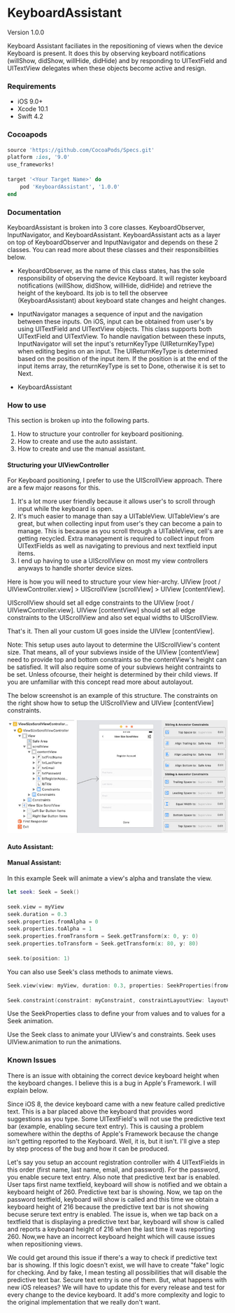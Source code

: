 KeyboardAssistant
==============

Version 1.0.0

Keyboard Assistant faciliates in the repositioning of views when the device Keyboard is present.  It does this by observing keyboard notifications (willShow, didShow, willHide, didHide) and by responding to UITextField and UITextView delegates when these objects become active and resign. 

### Requirements

- iOS 9.0+
- Xcode 10.1
- Swift 4.2

### Cocoapods

```ruby
source 'https://github.com/CocoaPods/Specs.git'
platform :ios, '9.0'
use_frameworks!

target '<Your Target Name>' do
    pod 'KeyboardAssistant', '1.0.0'
end
```

### Documentation

KeyboardAssistant is broken into 3 core classes.  KeyboardObserver, InputNavigator, and KeyboardAssistant.  KeyboardAssistant acts as a layer on top of KeyboardObserver and InputNavigator and depends on these 2 classes.  You can read more about these classes and their responsibilities below.

* KeyboardObserver, as the name of this class states, has the sole responsibility of observing the device Keyboard.  It will register keyboard notifications (willShow, didShow, willHide, didHide) and retrieve the height of the keyboard.  Its job is to tell the observee (KeyboardAssistant) about keyboard state changes and height changes. 

* InputNavigator manages a sequence of input and the navigation between these inputs.  On iOS, input can be obtained from user's by using UITextField and UITextView objects.  This class supports both UITextField and UITextView.  To handle navigation between these inputs, InputNavigator will set the input's returnKeyType (UIReturnKeyType) when editing begins on an input.  The UIReturnKeyType is determined based on the position of the input item.  If the position is at the end of the input items array, the returnKeyType is set to Done, otherwise it is set to Next. 

- KeyboardAssistant

### How to use

This section is broken up into the following parts.
1. How to structure your controller for keyboard positioning.
2. How to create and use the auto assistant.
3. How to create and use the manual assistant.

#### Structuring your UIViewController

For Keyboard positioning, I prefer to use the UIScrollView approach.  There are a few major reasons for this.  
1. It's a lot more user friendly because it allows user's to scroll through input while the keyboard is open.  
2. It's much easier to manage than say a UITableView.  UITableView's are great, but when collecting input from user's they can become a pain to manage.  This is because as you scroll through a UITableView, cell's are getting recycled.  Extra management is required to collect input from UITextFields as well as navigating to previous and next textfield input items.  
3. I end up having to use a UIScrollView on most my view controllers anyways to handle shorter device sizes.

Here is how you will need to structure your view hier-archy.  UIView [root / UIViewController.view]  >  UIScrollView [scrollView]  >  UIView [contentView].

UIScrollView should set all edge constraints to the UIView [root / UIViewController.view].
UIView [contentView] should set all edge constraints to the UIScrollView and also set equal widths to UIScrollView.

That's it.  Then all your custom UI goes inside the UIVIew [contentView].  

Note:  This setup uses auto layout to determine the UIScrollView's content size.  That means, all of your subviews inside of the UIView [contentView] need to provide top and bottom constraints so the contentView's height can be satisfied.  It will also require some of your subviews height contraints to be set.  Unless ofcourse, their height is determined by their child views.  If you are unfamiliar with this concept read more about autolayout. 

The below screenshot is an example of this structure.  The constraints on the right show how to setup the UIScrollView and UIView [contentView] constraints.

![alt text](ReadMe-Assets/scrollview_structure_constraints.jpg)

#### Auto Assistant:

#### Manual Assistant:

In this example Seek will animate a view's alpha and translate the view.

```swift
let seek: Seek = Seek()

seek.view = myView
seek.duration = 0.3
seek.properties.fromAlpha = 0
seek.properties.toAlpha = 1
seek.properties.fromTransform = Seek.getTransform(x: 0, y: 0)
seek.properties.toTransform = Seek.getTransform(x: 80, y: 80)

seek.to(position: 1)
```

You can also use Seek's class methods to animate views.

```swift
Seek.view(view: myView, duration: 0.3, properties: SeekProperties(fromAlpha: 0, toAlpha: 1))

Seek.constraint(constraint: myConstraint, constraintLayoutView: layoutView, duration: 0.3, properties: SeekProperties(fromConstraintConstant: 0, toConstraintConstant: 50))
```

Use the SeekProperties class to define your from values and to values for a Seek animation.

Use the Seek class to animate your UIView's and constraints.  Seek uses UIView.animation to run the animations.

### Known Issues

There is an issue with obtaining the correct device keyboard height when the keyboard changes.  I believe this is a bug in Apple's Framework.  I will explain below.  

Since iOS 8, the device keyboard came with a new feature called predictive text.  This is a bar placed above the keyboard that provides word suggestions as you type.  Some UITextField's will not use the predictive text bar (example, enabling secure text entry).  This is causing a problem somewhere within the depths of Apple's Framework because the change isn't getting reported to the Keyboard.  Well, it is, but it isn't. I'll give a step by step process of the bug and how it can be produced.

Let's say you setup an account registration controller with 4 UITextFields in this order (first name, last name, email, and password).  For the password, you enable secure text entry.  Also note that predictive text bar is enabled.  User taps first name textfield, keyboard will show is notified and we obtain a keyboard height of 260.  Predictive text bar is showing.  Now, we tap on the password textfield, keyboard will show is called and this time we obtain a keyboard height of 216 because the predictive text bar is not showing becuse serure text entry is enabled.  The issue is, when we tap back on a textfield that is displaying a predictive text bar, keyboard will show is called and reports a keyboard height of 216 when the last time it was reporting 260.  Now,we have an incorrect keyboard height which will cause issues when repositioning views. 

We could get around this issue if there's a way to check if predictive text bar is showing.  If this logic doesn't exist, we will have to create "fake" logic for checking.  And by fake, I mean testing all possibilities that will disable the predictive text bar.  Secure text entry is one of them.  But, what happens with new iOS releases?  We will have to update this for every release and test for every change to the device keyboard.  It add's more complexity and logic to the original implementation that we really don't want.
